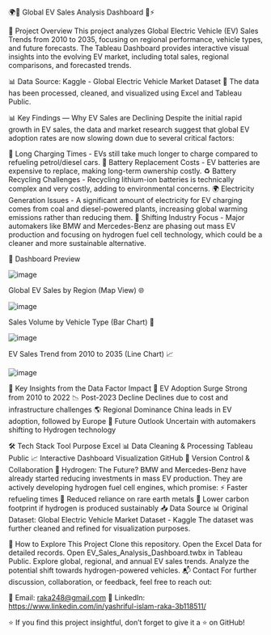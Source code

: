 🌍🔋 Global EV Sales Analysis Dashboard 🚗⚡


🌟 Project Overview
This project analyzes Global Electric Vehicle (EV) Sales Trends from 2010 to 2035, focusing on regional performance, vehicle types, and future forecasts. The Tableau Dashboard provides interactive visual insights into the evolving EV market, including total sales, regional comparisons, and forecasted trends.

📊 Data Source: Kaggle - Global Electric Vehicle Market Dataset
💾 The data has been processed, cleaned, and visualized using Excel and Tableau Public.

📊 Key Findings — Why EV Sales are Declining
Despite the initial rapid growth in EV sales, the data and market research suggest that global EV adoption rates are now slowing down due to several critical factors:

🔋 Long Charging Times - EVs still take much longer to charge compared to refueling petrol/diesel cars.
💸 Battery Replacement Costs - EV batteries are expensive to replace, making long-term ownership costly.
♻️ Battery Recycling Challenges - Recycling lithium-ion batteries is technically complex and very costly, adding to environmental concerns.
🌍 Electricity Generation Issues - A significant amount of electricity for EV charging comes from coal and diesel-powered plants, increasing global warming emissions rather than reducing them.
🚗 Shifting Industry Focus - Major automakers like BMW and Mercedes-Benz are phasing out mass EV production and focusing on hydrogen fuel cell technology, which could be a cleaner and more sustainable alternative.

📍 Dashboard Preview

![image](https://github.com/user-attachments/assets/aa18a143-2a82-4a84-a224-c0d9d7d395e5)


Global EV Sales by Region (Map View) 🌐

![image](https://github.com/user-attachments/assets/9f45f598-966c-430e-b0fc-195859453dfd)


Sales Volume by Vehicle Type (Bar Chart) 🚙

![image](https://github.com/user-attachments/assets/7d13c1e9-4744-462d-ac48-281c45f1ad96)


EV Sales Trend from 2010 to 2035 (Line Chart) 📈

![image](https://github.com/user-attachments/assets/a86c1284-795e-436a-bcf2-d3dc8cbd06ad)


🔬 Key Insights from the Data
Factor	Impact
🚀 EV Adoption Surge	Strong from 2010 to 2022
📉 Post-2023 Decline	Declines due to cost and infrastructure challenges
🌎 Regional Dominance	China leads in EV adoption, followed by Europe
🔮 Future Outlook	Uncertain with automakers shifting to Hydrogen technology

🛠️ Tech Stack
Tool	Purpose
Excel 📊	Data Cleaning & Processing
Tableau Public 📈	Interactive Dashboard Visualization
GitHub 🐙	Version Control & Collaboration
🌱 Hydrogen: The Future?
BMW and Mercedes-Benz have already started reducing investments in mass EV production.
They are actively developing hydrogen fuel cell engines, which promise:
⚡️ Faster refueling times
🔋 Reduced reliance on rare earth metals
🌿 Lower carbon footprint if hydrogen is produced sustainably
📥 Data Source
📊 Original Dataset: Global Electric Vehicle Market Dataset - Kaggle
The dataset was further cleaned and refined for visualization purposes.

🚀 How to Explore This Project
Clone this repository.
Open the Excel Data for detailed records.
Open EV_Sales_Analysis_Dashboard.twbx in Tableau Public.
Explore global, regional, and annual EV sales trends.
Analyze the potential shift towards hydrogen-powered vehicles.
📬 Contact
For further discussion, collaboration, or feedback, feel free to reach out:

📧 Email: raka248@gmail.com
💼 LinkedIn: https://www.linkedin.com/in/yashriful-islam-raka-3b118511/

⭐️ If you find this project insightful, don’t forget to give it a ⭐️ on GitHub!
